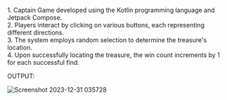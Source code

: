 <br>
1. Captain Game developed using the Kotlin programming language and Jetpack Compose.
<br>
2. Players interact by clicking on various buttons, each representing different directions.
<br>
3. The system employs random selection to determine the treasure's location.
<br>
4. Upon successfully locating the treasure, the win count increments by 1 for each successful find.

OUTPUT: 

![Screenshot 2023-12-31 035728](https://github.com/champvk/Captain-Game/assets/141885676/29a18ee3-0150-460a-8786-f82234ad1267)

